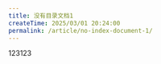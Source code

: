 ```yaml
---
title: 没有目录文档1
createTime: 2025/03/01 20:24:00
permalink: /article/no-index-document-1/
---
```


123123

